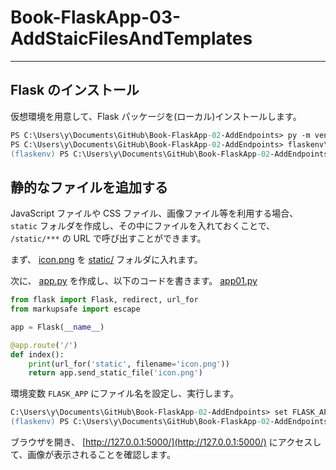 # Book-FlaskApp-03-AddStaicFilesAndTemplates

---

## Flask のインストール

仮想環境を用意して、Flask パッケージを(ローカル)インストールします。

```ps
PS C:\Users\y\Documents\GitHub\Book-FlaskApp-02-AddEndpoints> py -m venv flaskenv
PS C:\Users\y\Documents\GitHub\Book-FlaskApp-02-AddEndpoints> flaskenv\Scripts\activate
(flaskenv) PS C:\Users\y\Documents\GitHub\Book-FlaskApp-02-AddEndpoints> py -m pip install Flask
```

## 静的なファイルを追加する

JavaScript ファイルや CSS ファイル、画像ファイル等を利用する場合、 `static` フォルダを作成し、その中にファイルを入れておくことで、 `/static/***` の URL で呼び出すことができます。

まず、 [icon.png](static/icon.png) を [static/](static/) フォルダに入れます。

次に、 [app.py](app.py) を作成し、以下のコードを書きます。 [app01.py](app01.py)

```py
from flask import Flask, redirect, url_for
from markupsafe import escape

app = Flask(__name__)

@app.route('/')
def index():
    print(url_for('static', filename='icon.png'))
    return app.send_static_file('icon.png')
```

環境変数 `FLASK_APP` にファイル名を設定し、実行します。

```ps
C:\Users\y\Documents\GitHub\Book-FlaskApp-02-AddEndpoints> set FLASK_APP=app.py
(flaskenv) PS C:\Users\y\Documents\GitHub\Book-FlaskApp-02-AddEndpoints> python -m flask run
```

ブラウザを開き、 [http://127.0.0.1:5000/](http://127.0.0.1:5000/) にアクセスして、画像が表示されることを確認します。
